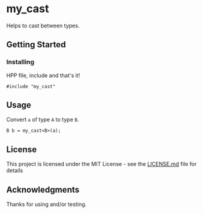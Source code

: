 # my_cast

Helps to cast between types.

## Getting Started

### Installing

HPP file, include and that's it!

```
#include "my_cast"
```

## Usage

Convert `a` of type `A` to type `B`.

```
B b = my_cast<B>(a);
```

## License

This project is licensed under the MIT License - see the [LICENSE.md](LICENSE.md) file for details

## Acknowledgments

Thanks for using and/or testing.
